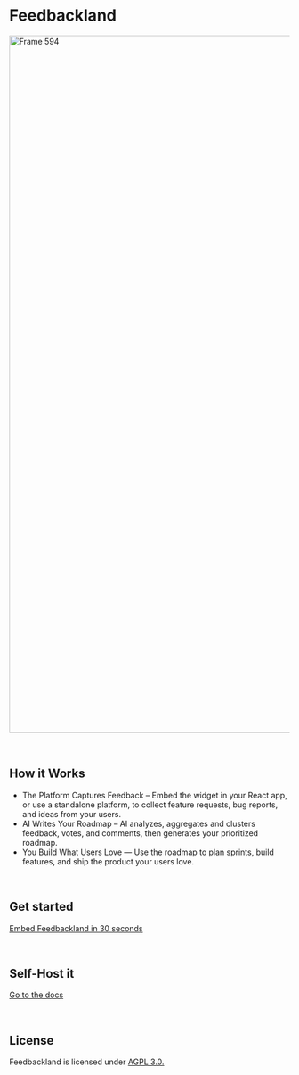# Feedbackland

<img width="2473" height="1251" alt="Frame 594" src="https://github.com/user-attachments/assets/eb3bc90f-c5ba-465d-af83-5b639f6ee20b" />


&nbsp;

## How it Works

- The Platform Captures Feedback – Embed the widget in your React app, or use a standalone platform, to collect feature requests, bug reports, and ideas from your users.
- AI Writes Your Roadmap – AI analyzes, aggregates and clusters feedback, votes, and comments, then generates your prioritized roadmap.
- You Build What Users Love — Use the roadmap to plan sprints, build features, and ship the product your users love.

&nbsp;
&nbsp;
&nbsp;

## Get started

[Embed Feedbackland in 30 seconds](http://feedbackland.com/#embed)

&nbsp;
&nbsp;
&nbsp;

## Self-Host it

[Go to the docs](https://github.com/feedbackland/feedbackland/blob/main/SELFHOSTING.md)

&nbsp;
&nbsp;
&nbsp;

## License

Feedbackland is licensed under [AGPL 3.0.](https://github.com/feedbackland/feedbackland?tab=AGPL-3.0-1-ov-file)
